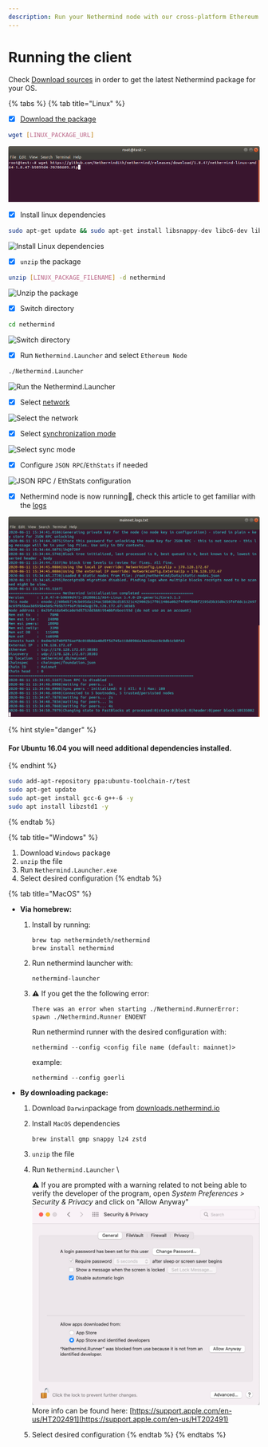 ```yaml
---
description: Run your Nethermind node with our cross-platform Ethereum client
---
```


# Running the client

Check [Download sources](../../installing-nethermind/download-sources/) in order to get the latest Nethermind package for your OS.

{% tabs %}
{% tab title="Linux" %}
* [x] [Download the package](../../installing-nethermind/download-sources/)

```bash
wget [LINUX_PACKAGE_URL]
```

![Download package with wget](<../../.gitbook/assets/image (2) (1).png>)

* [x] Install linux dependencies

```bash
sudo apt-get update && sudo apt-get install libsnappy-dev libc6-dev libc6 unzip -y
```

![Install Linux dependencies](<../../.gitbook/assets/image (16).png>)

* [x] `unzip` the package

```bash
unzip [LINUX_PACKAGE_FILENAME] -d nethermind
```

![Unzip the package](<../../.gitbook/assets/image (7).png>)

* [x] Switch directory

```bash
cd nethermind
```

![Switch directory](<../../.gitbook/assets/image (8) (1) (1) (1) (1) (1).png>)

* [x] Run `Nethermind.Launcher` and select `Ethereum Node`

```bash
./Nethermind.Launcher
```

![Run the Nethermind.Launcher](<../../.gitbook/assets/image (19).png>)

* [x] Select [network](../networks.md)

![Select the network](<../../.gitbook/assets/image (14).png>)

* [x] Select [synchronization mode](../sync-modes.md)

![Select sync mode](<../../.gitbook/assets/image (5).png>)

* [x] Configure `JSON RPC`/`EthStats` if needed

![JSON RPC / EthStats configuration](<../../.gitbook/assets/image (13).png>)

* [x] Nethermind node is now running:tada:, check this article to get familiar with the [logs](../../#explaining-nethermind-logs)

![Nethermind client running Ethereum Mainnet](<../../.gitbook/assets/image (18) (1) (1) (1) (1) (1) (1) (4) (2) (1) (1) (1) (1) (1) (1) (1) (1) (2).png>)

{% hint style="danger" %}
#### For Ubuntu 16.04 you will need additional dependencies installed.
{% endhint %}

```bash
sudo add-apt-repository ppa:ubuntu-toolchain-r/test
sudo apt-get update
sudo apt-get install gcc-6 g++-6 -y
sudo apt install libzstd1 -y
```
{% endtab %}

{% tab title="Windows" %}
1. Download `Windows` package&#x20;
2. `unzip` the file
3. Run `Nethermind.Launcher.exe`
4. Select desired configuration
{% endtab %}

{% tab title="MacOS" %}
*   **Via homebrew:**

    1.  Install by running:

        ```
        brew tap nethermindeth/nethermind
        brew install nethermind
        ```
    2.  Run nethermind launcher with:

        ```
        nethermind-launcher
        ```
    3.  :warning: If you get the the following error:

        ```
        There was an error when starting ./Nethermind.RunnerError: spawn ./Nethermind.Runner ENOENT
        ```

        Run nethermind runner with the desired configuration with:

        ```
        nethermind --config <config file name (default: mainnet)>
        ```

        example:

        ```
        nethermind --config goerli
        ```


* **By downloading package:**
  1. Download `Darwin`package from [downloads.nethermind.io](https://downloads.nethermind.io/)
  2.  Install `MacOS` dependencies

      ```
      brew install gmp snappy lz4 zstd
      ```
  3. `unzip` the file
  4.  Run `Nethermind.Launcher`   \


      :warning: If you are prompted with a warning related to not being able to verify the developer of the program, open _System Preferences > Security & Privacy_ and click on "Allow Anyway" \
      ![](<../../.gitbook/assets/image (2).png>)\
      More info can be found here: [https://support.apple.com/en-us/HT202491](https://support.apple.com/en-us/HT202491)
  5. Select desired configuration
{% endtab %}
{% endtabs %}







